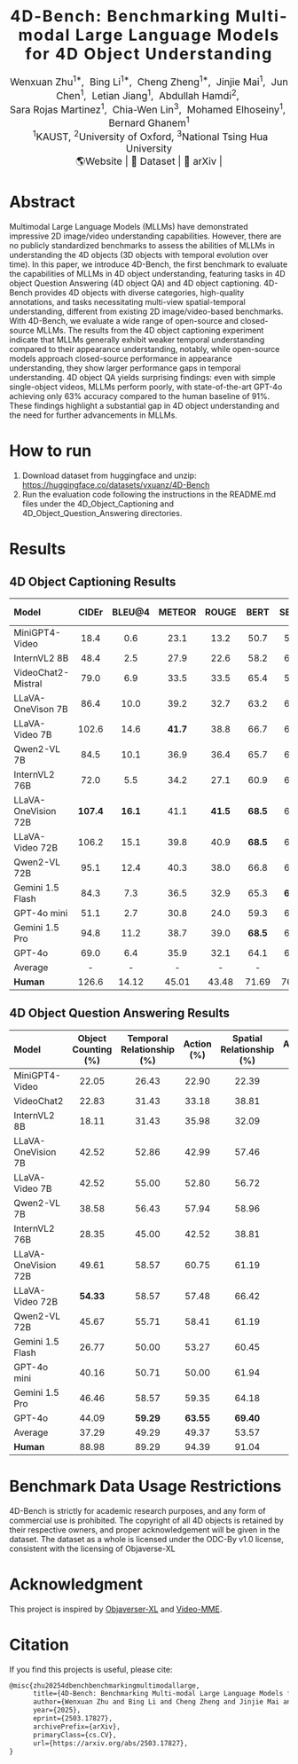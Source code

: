<h1 align='center' style="text-align:center; font-weight:bold; font-size:2.0em;letter-spacing:2.0px;">
                4D-Bench: Benchmarking Multi-modal Large Language Models for 4D Object Understanding</h1>      
<p align='center' style="text-align:center;font-size:1.25em;">
    <a href="#" target="_blank" style="text-decoration: none;">Wenxuan Zhu</a><sup>1*</sup>,&nbsp;
    <a href="#" target="_blank" style="text-decoration: none;">Bing Li</a><sup>1*</sup>,&nbsp;
    <a href="#" target="_blank" style="text-decoration: none;">Cheng Zheng</a><sup>1*</sup>,&nbsp;
    <a href="#" target="_blank" style="text-decoration: none;">Jinjie Mai</a><sup>1</sup>,&nbsp;
    <a href="#"  target="_blank" style="text-decoration: none;">Jun Chen</a><sup>1</sup>,&nbsp;
    <a href="#" target="_blank" style="text-decoration: none;">Letian Jiang</a><sup>1</sup>,&nbsp;
    <a href="#" target="_blank" style="text-decoration: none;">Abdullah Hamdi</a><sup>2</sup>,&nbsp;<br/>
    <a href="#" target="_blank" style="text-decoration: none;">Sara Rojas Martinez</a><sup>1</sup>,&nbsp;
    <a href="#"  target="_blank" style="text-decoration: none;">Chia-Wen Lin</a><sup>3</sup>,&nbsp;
    <a href="#"  target="_blank" style="text-decoration: none;">Mohamed Elhoseiny</a><sup>1</sup>,&nbsp;
    <a href="#"  target="_blank" style="text-decoration: none;">Bernard Ghanem</a><sup>1</sup><br/>
&nbsp;<sup>1</sup>KAUST,&nbsp;<sup>2</sup>University of Oxford,&nbsp;<sup>3</sup>National Tsing Hua University<br/>
<a href="https://wenxuanzhu1103.github.io/4dbench.github.io/" title="Website" target="_blank" rel="nofollow" style="text-decoration: none;">🌎Website</a> |
<a href="https://huggingface.co/datasets/vxuanz/4D-Bench" title="Dataset" target="_blank" rel="nofollow" style="text-decoration: none;">🤗 Dataset</a> |
<a href="https://arxiv.org/abs/2503.17827" title="aXiv" target="_blank" rel="nofollow" style="text-decoration: none;">📄 arXiv</a> |
</p>


# Abstract
Multimodal Large Language Models (MLLMs) have demonstrated impressive 2D image/video understanding capabilities.
However, there are no publicly standardized benchmarks to assess the abilities of MLLMs in understanding the 4D objects (3D objects with temporal evolution over time).
In this paper, we introduce 4D-Bench, the first benchmark to evaluate the capabilities of MLLMs in 4D object understanding, featuring tasks in 4D object Question Answering (4D object QA) and 4D object captioning.
4D-Bench provides 4D objects with diverse categories, high-quality annotations, and tasks necessitating multi-view spatial-temporal understanding, different from existing 2D image/video-based benchmarks.
With 4D-Bench, we evaluate a wide range of open-source and closed-source MLLMs.
The results from the 4D object captioning experiment indicate that MLLMs generally exhibit weaker temporal understanding compared to their appearance understanding, notably, while open-source models approach closed-source performance in appearance understanding, they show larger performance gaps in temporal understanding.
4D object QA yields surprising findings: even with simple single-object videos, MLLMs perform poorly, with state-of-the-art GPT-4o achieving only 63\% accuracy compared to the human baseline of 91\%.
These findings highlight a substantial gap in 4D object understanding and the need for further advancements in MLLMs.
# How to run
1. Download dataset from huggingface and unzip: https://huggingface.co/datasets/vxuanz/4D-Bench
2. Run the evaluation code following the instructions in the README.md files under the 4D_Object_Captioning and 4D_Object_Question_Answering directories.

# Results

## 4D Object Captioning Results

| **Model** | **CIDEr** | **BLEU@4** | **METEOR** | **ROUGE** | **BERT** | **SBERT** | **GPT-Appearance** | **GPT-Action** | **GPT-Eval** |
|:----------|:---------:|:----------:|:----------:|:---------:|:--------:|:---------:|:------------------:|:--------------:|:------------:|
| MiniGPT4-Video | 18.4 | 0.6 | 23.1 | 13.2 | 50.7 | 51.2 | 1.737/5 | 1.351/5 | 1.544/5 |
| InternVL2 8B | 48.4 | 2.5 | 27.9 | 22.6 | 58.2 | 60.3 | 2.531/5 | 1.877/5 | 2.204/5 |
| VideoChat2-Mistral | 79.0 | 6.9 | 33.5 | 33.5 | 65.4 | 59.7 | 2.578/5 | 1.912/5 | 2.245/5 |
| LLaVA-OneVison 7B | 86.4 | 10.0 | 39.2 | 32.7 | 63.2 | 65.6 | 3.166/5 | 2.479/5 | 2.823/5 |
| LLaVA-Video 7B | 102.6 | 14.6 | **41.7** | 38.8 | 66.7 | 68.1 | 3.235/5 | 2.552/5 | 2.894/5 |
| Qwen2-VL 7B | 84.5 | 10.1 | 36.9 | 36.4 | 65.7 | 66.9 | 3.170/5 | 2.666/5 | 2.918/5 |
| InternVL2 76B | 72.0 | 5.5 | 34.2 | 27.1 | 60.9 | 65.3 | 3.099/5 | 2.637/5 | 2.868/5 |
| LLaVA-OneVision 72B | **107.4** | **16.1** | 41.1 | **41.5** | **68.5** | 68.0 | 3.180/5 | 2.268/5 | 2.724/5 |
| LLaVA-Video 72B | 106.2 | 15.1 | 39.8 | 40.9 | **68.5** | 68.1 | 3.138/5 | 2.471/5 | 2.804/5 |
| Qwen2-VL 72B | 95.1 | 12.4 | 40.3 | 38.0 | 66.8 | 67.5 | 3.324/5 | 2.791/5 | 3.057/5 |
| Gemini 1.5 Flash | 84.3 | 7.3 | 36.5 | 32.9 | 65.3 | **68.9** | 3.246/5 | 2.931/5 | 3.088/5 |
| GPT-4o mini | 51.1 | 2.7 | 30.8 | 24.0 | 59.3 | 63.5 | *3.311/5* | *3.131/5* | *3.221/5* |
| Gemini 1.5 Pro | 94.8 | 11.2 | 38.7 | 39.0 | **68.5** | 68.8 | 3.311/5 | 2.983/5 | 3.147/5 |
| GPT-4o | 69.0 | 6.4 | 35.9 | 32.1 | 64.1 | 66.4 | ***3.507/5*** | ***3.258/5*** | ***3.382/5*** |
| Average | - | - | - | - | - | - | 3.038/5 | 2.522/5 | 2.780/5 |
| **Human** | 126.6 | 14.12 | 45.01 | 43.48 | 71.69 | 76.30 | 3.772/5 | 3.879/5 | 3.826/5 |

<!-- *The Average row represents the mean performance of all tested MLLM models under each metric. The Human row represents the performance of human annotator under each metric. For each metric, we bold the best performing MLLM model. We highlight GPT metrics as they demonstrate better alignment with human preferences in evaluating caption quality, and our analysis also primarily focuses on models' performance across these metrics. GPT-4o's GPT metrics are marked in gray due to the potential self-evaluation bias when using GPT-based metrics to evaluate a GPT model. We provide human performance as a reference.* -->

## 4D Object Question Answering Results

| **Model** | **Object Counting (%)** | **Temporal Relationship (%)** | **Action (%)** | **Spatial Relationship (%)** | **Appearance (%)** | **Overall (%)** |
|:----------|:-----------------------:|:-----------------------------:|:--------------:|:----------------------------:|:------------------:|:---------------:|
| MiniGPT4-Video | 22.05 | 26.43 | 22.90 | 22.39 | 22.06 | 23.17 |
| VideoChat2 | 22.83 | 31.43 | 33.18 | 38.81 | 34.56 | 32.36 |
| InternVL2 8B | 18.11 | 31.43 | 35.98 | 32.09 | 39.71 | 32.09 |
| LLaVA-OneVision 7B | 42.52 | 52.86 | 42.99 | 57.46 | 74.26 | 53.00 |
| LLaVA-Video 7B | 42.52 | 55.00 | 52.80 | 56.72 | **78.68** | 56.86 |
| Qwen2-VL 7B | 38.58 | 56.43 | 57.94 | 58.96 | 71.32 | 56.99 |
| InternVL2 76B | 28.35 | 45.00 | 42.52 | 38.81 | 64.71 | 43.94 |
| LLaVA-OneVision 72B | 49.61 | 58.57 | 60.75 | 61.19 | 76.47 | 61.38 |
| LLaVA-Video 72B | **54.33** | 58.57 | 57.48 | 66.42 | 77.21 | 62.32 |
| Qwen2-VL 72B | 45.67 | 55.71 | 58.41 | 61.19 | 72.06 | 58.72 |
| Gemini 1.5 Flash | 26.77 | 50.00 | 53.27 | 60.45 | 66.18 | 51.80 |
| GPT-4o mini | 40.16 | 50.71 | 50.00 | 61.94 | 72.06 | 54.59 |
| Gemini 1.5 Pro | 46.46 | 58.57 | 59.35 | 64.18 | 68.38 | 59.52 |
| GPT-4o | 44.09 | **59.29** | **63.55** | **69.40** | 77.21 | **62.98** |
| Average | 37.29 | 49.29 | 49.37 | 53.57 | 63.92 | 50.69 |
| **Human** | 88.98 | 89.29 | 94.39 | 91.04 | 89.71 | 91.08 |

<!-- *The Overall column refers to average accuracy across all sub-tasks. The Average row represents the mean performance of all tested models in each category. We provide human performance as a reference.* -->


# Benchmark Data Usage Restrictions
4D-Bench is strictly for academic research purposes, and any form of commercial use is prohibited. The copyright of all 4D objects is retained by their respective owners, and proper acknowledgement will be given in the dataset. The dataset as a whole is licensed under the ODC-By v1.0 license, consistent with the licensing of Objaverse-XL
# Acknowledgment
This project  is inspired by [Objaverser-XL](https://objaverse.allenai.org/) and [Video-MME](https://video-mme.github.io/home_page.html). 
# Citation
If you find this projects is useful, please cite:
```tex
@misc{zhu20254dbenchbenchmarkingmultimodallarge,
      title={4D-Bench: Benchmarking Multi-modal Large Language Models for 4D Object Understanding}, 
      author={Wenxuan Zhu and Bing Li and Cheng Zheng and Jinjie Mai and Jun Chen and Letian Jiang and Abdullah Hamdi and Sara Rojas Martinez and Chia-Wen Lin and Mohamed Elhoseiny and Bernard Ghanem},
      year={2025},
      eprint={2503.17827},
      archivePrefix={arXiv},
      primaryClass={cs.CV},
      url={https://arxiv.org/abs/2503.17827}, 
}
```